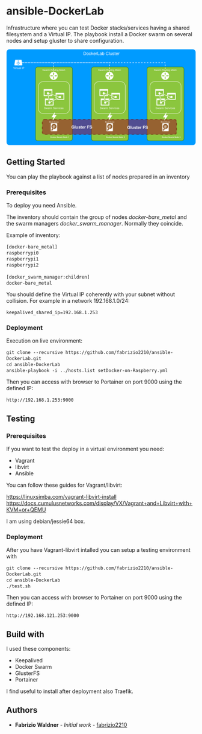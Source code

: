# ansible-DockerLab

Infrastructure where you can test Docker stacks/services having a shared filesystem and a Virtual IP.
The playbook install a Docker swarm on several nodes and setup gluster to share configuration.

![Schema](/images/DockerLab.png)

## Getting Started

You can play the playbook against a list of nodes prepared in an inventory

### Prerequisites

To deploy you need Ansible.

The inventory should contain the group of nodes _docker-bare_metal_ and the swarm managers _docker_swarm_manager_. Normally they coincide.

Example of inventory:
```
[docker-bare_metal]
raspberrypi0
raspberrypi1
raspberrypi2

[docker_swarm_manager:children]
docker-bare_metal
```

You should define the Virtual IP coherently with your subnet without collision.
For example in a network 192.168.1.0/24:
```
keepalived_shared_ip=192.168.1.253
```

### Deployment

Execution on live environment:
```
git clone --recursive https://github.com/fabrizio2210/ansible-DockerLab.git
cd ansible-DockerLab
ansible-playbook -i ../hosts.list setDocker-on-Raspberry.yml
```

Then you can access with browser to Portainer on port 9000 using the defined IP:
```
http://192.168.1.253:9000
```

## Testing

### Prerequisites

If you want to test the deploy in a virtual environment you need:
- Vagrant
- libvirt
- Ansible

You can follow these guides for Vagrant/libvirt:

https://linuxsimba.com/vagrant-libvirt-install
https://docs.cumulusnetworks.com/display/VX/Vagrant+and+Libvirt+with+KVM+or+QEMU

I am using debian/jessie64 box. 

### Deployment

After you have Vagrant-libvirt intalled you can setup a testing environment with

```
git clone --recursive https://github.com/fabrizio2210/ansible-DockerLab.git
cd ansible-DockerLab
./test.sh
```

Then you can access with browser to Portainer on port 9000 using the defined IP:
```
http://192.168.121.253:9000
```

## Build with

I used these components:
* Keepalived
* Docker Swarm
* GlusterFS
* Portainer

I find useful to install after deployment also Traefik.

## Authors

* **Fabrizio Waldner** - *Initial work* - [fabrizio2210](https://github.com/fabrizio2210)



